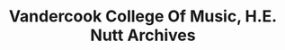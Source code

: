 ---
layout: repo
title: "Vandercook College Of Music, H.E. Nutt Archives"
id: 15806
permalink: repos/15806/
---